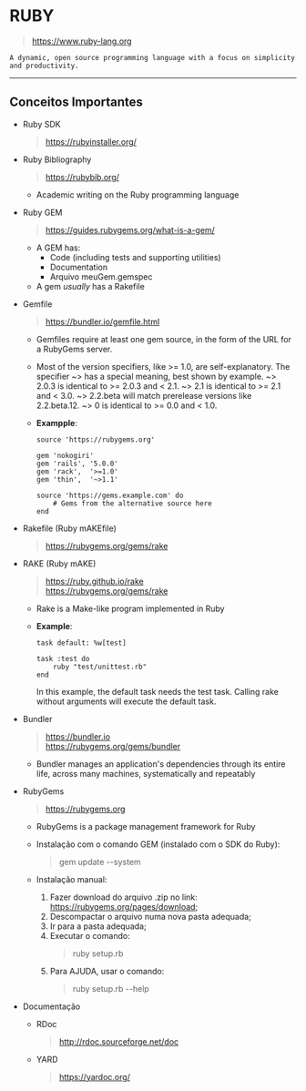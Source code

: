 # RUBY

  > https://www.ruby-lang.org

    A dynamic, open source programming language with a focus on simplicity and productivity.

---

## Conceitos Importantes

- Ruby SDK
  > https://rubyinstaller.org/

- Ruby Bibliography
  > https://rubybib.org/
  - Academic writing on the Ruby programming language

- Ruby GEM
  > https://guides.rubygems.org/what-is-a-gem/
  - A GEM has:
    - Code (including tests and supporting utilities)
    - Documentation
    - Arquivo meuGem.gemspec
  - A gem *usually* has a Rakefile

- Gemfile
  > https://bundler.io/gemfile.html
  - Gemfiles require at least one gem source, in the form of the URL for a RubyGems server.
  - Most of the version specifiers, like >= 1.0, are self-explanatory. The specifier ~> has a special meaning, best shown by example. ~> 2.0.3 is identical to >= 2.0.3 and < 2.1. ~> 2.1 is identical to >= 2.1 and < 3.0. ~> 2.2.beta will match prerelease versions like 2.2.beta.12. ~> 0 is identical to >= 0.0 and < 1.0.
  - **Exampple**:

        source 'https://rubygems.org'

        gem 'nokogiri'
        gem 'rails', '5.0.0'
        gem 'rack',  '>=1.0'
        gem 'thin',  '~>1.1'

        source 'https://gems.example.com' do
            # Gems from the alternative source here
        end

- Rakefile (Ruby mAKEfile)
  > https://rubygems.org/gems/rake

- RAKE (Ruby mAKE)
  > https://ruby.github.io/rake \
  > https://rubygems.org/gems/rake
  - Rake is a Make-like program implemented in Ruby
  - **Example**:

        task default: %w[test]

        task :test do
            ruby "test/unittest.rb"
        end

    In this example, the default task needs the test task. Calling rake without arguments will execute the default task.

- Bundler
  > https://bundler.io \
  > https://rubygems.org/gems/bundler
  - Bundler manages an application's dependencies through its entire life, across many machines, systematically and repeatably

- RubyGems
  > https://rubygems.org
  - RubyGems is a package management framework for Ruby
  
  - Instalação com o comando GEM (instalado com o SDK do Ruby):
    > gem update --system

  - Instalação manual:
    1. Fazer download do arquivo .zip no link: https://rubygems.org/pages/download;
    2. Descompactar o arquivo numa nova pasta adequada;
    3. Ir para a pasta adequada;
    4. Executar o comando:
       > ruby setup.rb
    5. Para AJUDA, usar o comando:
       > ruby setup.rb --help

- Documentação
  - RDoc
    > http://rdoc.sourceforge.net/doc
  - YARD
    > https://yardoc.org/

